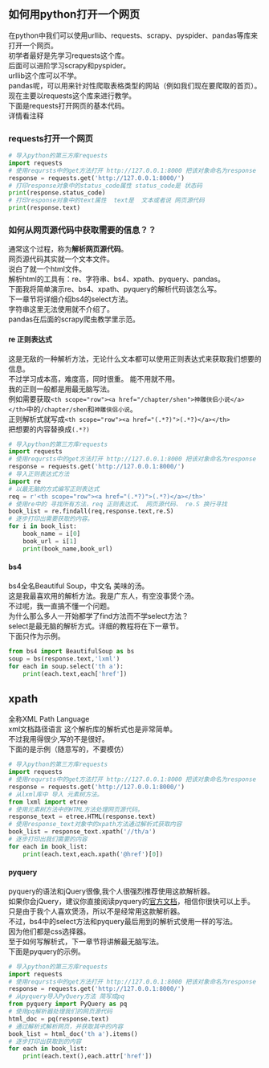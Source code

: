
## 如何用python打开一个网页
在python中我们可以使用urllib、requests、scrapy、pyspider、pandas等库来打开一个网页。  
初学者最好是先学习requests这个库。  
后面可以进阶学习scrapy和pyspider。  
urllib这个库可以不学。  
pandas呢，可以用来针对性爬取表格类型的网站（例如我们现在要爬取的首页）。  
现在主要以requests这个库来进行教学。  
下面是requests打开网页的基本代码。  
详情看注释

### requests打开一个网页


```python
# 导入python的第三方库requests
import requests  
# 使用reqursts中的get方法打开 http://127.0.0.1:8000 把该对象命名为response
response = requests.get('http://127.0.0.1:8000/')
# 打印response对象中的status_code属性 status_code是 状态码
print(response.status_code)
# 打印response对象中的text属性  text是  文本或者说 网页源代码
print(response.text)
```



### 如何从网页源代码中获取需要的信息？？
通常这个过程，称为**解析网页源代码**。  
网页源代码其实就一个文本文件。  
说白了就一个html文件。  
解析html的工具有：re、字符串、bs4、xpath、pyquery、pandas。  
下面我将简单演示re、bs4、xpath、pyquery的解析代码该怎么写。  
下一章节将详细介绍bs4的select方法。  
字符串这里无法使用就不介绍了。  
pandas在后面的scrapy爬虫教学里示范。  

#### re 正则表达式
这是无敌的一种解析方法，无论什么文本都可以使用正则表达式来获取我们想要的信息。  
不过学习成本高，难度高，同时很重。
能不用就不用。  
我的正则一般都是用最无脑写法。  
例如需要获取`<th scope="row"><a href="/chapter/shen">神雕侠侣小说</a></th>`中的`/chapter/shen`和`神雕侠侣小说`。  
正则解析式就写成`<th scope="row"><a href="(.*?)">(.*?)</a></th>`  
把想要的内容替换成`(.*?)`  


```python
# 导入python的第三方库requests
import requests  
# 使用reqursts中的get方法打开 http://127.0.0.1:8000 把该对象命名为response
response = requests.get('http://127.0.0.1:8000/')
# 导入正则表达式方法
import re
# 以最无脑的方式编写正则表达式
req = r'<th scope="row"><a href="(.*?)">(.*?)</a></th>'
# 使用re中的 寻找所有方法，req 正则表达式、 网页源代码、 re.S 换行寻找
book_list = re.findall(req,response.text,re.S)
# 逐步打印出需要获取的内容。
for i in book_list:
    book_name = i[0]
    book_url = i[1]
    print(book_name,book_url)
```

#### bs4
bs4全名Beautiful Soup，中文名 美味的汤。  
这是我最喜欢用的解析方法。我是广东人，有空没事煲个汤。  
不过呢，我一直搞不懂一个问题。  
为什么那么多人一开始都学了find方法而不学select方法？  
select是最无脑的解析方式。详细的教程将在下一章节。  
下面只作为示例。


```python
from bs4 import BeautifulSoup as bs
soup = bs(response.text,'lxml')
for each in soup.select('th a'):
    print(each.text,each['href'])
```


## xpath
全称XML Path Language  
xml文档路径语言
这个解析库的解析式也是非常简单。  
不过我用得很少,写的不是很好。  
下面的是示例（随意写的，不要模仿）


```python
# 导入python的第三方库requests
import requests  
# 使用reqursts中的get方法打开 http://127.0.0.1:8000 把该对象命名为response
response = requests.get('http://127.0.0.1:8000/')
# 从lxml库中 导入 元素树方法。
from lxml import etree
# 使用元素树方法中的HTML方法处理网页源代码。  
response_text = etree.HTML(response.text)
# 使用response_text对象中的xpath方法通过解析式获取内容
book_list = response_text.xpath('//th/a')
# 逐步打印出我们需要的内容
for each in book_list:
    print(each.text,each.xpath('@href')[0])
```


#### pyquery  
pyquery的语法和jQuery很像,我个人很强烈推荐使用这款解析器。  
如果你会jQuery，建议你直接阅读pyquery的[官方文档](https://pythonhosted.org/pyquery/)，相信你很快可以上手。  
只是由于我个人喜欢煲汤，所以不是经常用这款解析器。  
不过，bs4中的select方法和pyquery最后用到的解析式使用一样的写法。  
因为他们都是css选择器。  
至于如何写解析式，下一章节将讲解最无脑写法。  
下面是pyquery的示例。


```python
# 导入python的第三方库requests
import requests  
# 使用reqursts中的get方法打开 http://127.0.0.1:8000 把该对象命名为response
response = requests.get('http://127.0.0.1:8000/')
# 从pyquery导入PyQuery方法 简写成pq
from pyquery import PyQuery as pq
# 使用pq解析器处理我们的网页源代码
html_doc = pq(response.text)
# 通过解析式解析网页，并获取其中的内容
book_list = html_doc('th a').items()
# 逐步打印出获取到的内容
for each in book_list:
    print(each.text(),each.attr['href'])
```

    
